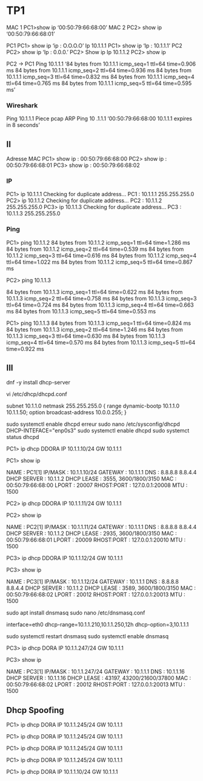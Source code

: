 # TP1

MAC 1
PC1>show ip
‘00:50:79:66:68:00’
MAC  2
PC2> show ip 
‘00:50:79:66:68:01’

PC1
PC1> show ip
‘ip : O.O.O.O’
Ip 10.1.1.1
PC1> show ip
‘Ip : 10.1.1.1’
PC2
PC2> show ip
‘Ip : 0.0.0.’
PC2> Show ip
Ip 10.1.1.2
PC2> show ip

PC2 -> PC1
Ping 10.1.1.1
‘84 bytes from 10.1.1.1 icmp_seq=1 ttl=64 time=0.906 ms
84 bytes from 10.1.1.1 icmp_seq=2 ttl=64 time=0.936 ms
84 bytes from 10.1.1.1 icmp_seq=3 ttl=64 time=0.832 ms
84 bytes from 10.1.1.1 icmp_seq=4 ttl=64 time=0.765 ms
84 bytes from 10.1.1.1 icmp_seq=5 ttl=64 time=0.595 ms’

### Wireshark
Ping 10.1.1.1
Piece pcap
ARP 
Ping 10 .1.1.1
‘00:50:79:66:68:00  10.1.1.1 expires in 8 seconds’

## II
Adresse MAC
PC1> show ip  : 00:50:79:66:68:00
PC2> show ip  : 00:50:79:66:68:01
PC3> show ip  : 00:50:79:66:68:02

### IP
PC1> ip 10.1.1.1
Checking for duplicate address...
PC1 : 10.1.1.1 255.255.255.0
PC2> ip 10.1.1.2
Checking for duplicate address...
PC2 : 10.1.1.2 255.255.255.0
PC3> ip 10.1.1.3
Checking for duplicate address...
PC3 : 10.1.1.3 255.255.255.0

### Ping 
PC1> ping 10.1.1.2
84 bytes from 10.1.1.2 icmp_seq=1 ttl=64 time=1.286 ms
84 bytes from 10.1.1.2 icmp_seq=2 ttl=64 time=0.539 ms
84 bytes from 10.1.1.2 icmp_seq=3 ttl=64 time=0.616 ms
84 bytes from 10.1.1.2 icmp_seq=4 ttl=64 time=1.022 ms
84 bytes from 10.1.1.2 icmp_seq=5 ttl=64 time=0.867 ms

PC2> ping 10.1.1.3

84 bytes from 10.1.1.3 icmp_seq=1 ttl=64 time=0.622 ms
84 bytes from 10.1.1.3 icmp_seq=2 ttl=64 time=0.758 ms
84 bytes from 10.1.1.3 icmp_seq=3 ttl=64 time=0.724 ms
84 bytes from 10.1.1.3 icmp_seq=4 ttl=64 time=0.663 ms
84 bytes from 10.1.1.3 icmp_seq=5 ttl=64 time=0.553 ms

PC1> ping 10.1.1.3
84 bytes from 10.1.1.3 icmp_seq=1 ttl=64 time=0.824 ms
84 bytes from 10.1.1.3 icmp_seq=2 ttl=64 time=1.246 ms
84 bytes from 10.1.1.3 icmp_seq=3 ttl=64 time=0.630 ms
84 bytes from 10.1.1.3 icmp_seq=4 ttl=64 time=0.570 ms
84 bytes from 10.1.1.3 icmp_seq=5 ttl=64 time=0.922 ms

## III

dnf -y install dhcp-server

vi /etc/dhcp/dhcpd.conf

subnet 10.1.1.0 netmask 255.255.255.0 {
    range dynamic-bootp 10.1.1.0 10.1.1.50;
    option broadcast-address 10.0.0.255;
}

sudo systemctl enable dhcpd
erreur
sudo nano /etc/sysconfig/dhcpd
DHCP-INTEFACE="enp0s3"
sudo systemctl enable dhcpd
sudo systemct status dhcpd


PC1> ip dhcp
DDORA IP 10.1.1.10/24 GW 10.1.1.1

PC1> show ip

NAME        : PC1[1]
IP/MASK     : 10.1.1.10/24
GATEWAY     : 10.1.1.1
DNS         : 8.8.8.8  8.8.4.4
DHCP SERVER : 10.1.1.2
DHCP LEASE  : 3555, 3600/1800/3150
MAC         : 00:50:79:66:68:00
LPORT       : 20007
RHOST:PORT  : 127.0.0.1:20008
MTU         : 1500


PC2> ip dhcp
DDORA IP 10.1.1.11/24 GW 10.1.1.1

PC2> show ip

NAME        : PC2[1]
IP/MASK     : 10.1.1.11/24
GATEWAY     : 10.1.1.1
DNS         : 8.8.8.8  8.8.4.4
DHCP SERVER : 10.1.1.2
DHCP LEASE  : 2935, 3600/1800/3150
MAC         : 00:50:79:66:68:01
LPORT       : 20009
RHOST:PORT  : 127.0.0.1:20010
MTU         : 1500

PC3> ip dhcp
DDORA IP 10.1.1.12/24 GW 10.1.1.1


PC3> show ip

NAME        : PC3[1]
IP/MASK     : 10.1.1.12/24
GATEWAY     : 10.1.1.1
DNS         : 8.8.8.8  8.8.4.4
DHCP SERVER : 10.1.1.2
DHCP LEASE  : 3589, 3600/1800/3150
MAC         : 00:50:79:66:68:02
LPORT       : 20012
RHOST:PORT  : 127.0.0.1:20013
MTU         : 1500


sudo apt install dnsmasq
sudo nano /etc/dnsmasq.conf


interface=eth0 
dhcp-range=10.1.1.210,10.1.1.250,12h
dhcp-option=3,10.1.1.1

sudo systemctl restart dnsmasq
sudo systemctl enable dnsmasq


PC3> ip dhcp
DORA IP 10.1.1.247/24 GW 10.1.1.1

PC3> show ip

NAME        : PC3[1]
IP/MASK     : 10.1.1.247/24
GATEWAY     : 10.1.1.1
DNS         : 10.1.1.16
DHCP SERVER : 10.1.1.16
DHCP LEASE  : 43197, 43200/21600/37800
MAC         : 00:50:79:66:68:02
LPORT       : 20012
RHOST:PORT  : 127.0.0.1:20013
MTU         : 1500


## Dhcp Spoofing

PC1> ip dhcp
DORA IP 10.1.1.245/24 GW 10.1.1.1

PC1> ip dhcp
DORA IP 10.1.1.245/24 GW 10.1.1.1

PC1> ip dhcp
DORA IP 10.1.1.245/24 GW 10.1.1.1

PC1> ip dhcp
DORA IP 10.1.1.245/24 GW 10.1.1.1

PC1> ip dhcp
DORA IP 10.1.1.10/24 GW 10.1.1.1
